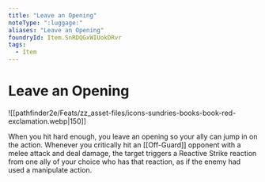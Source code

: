 ```yaml
---
title: "Leave an Opening"
noteType: ":luggage:"
aliases: "Leave an Opening"
foundryId: Item.SnRDQGxWIUokDRvr
tags:
  - Item
---
```


# Leave an Opening
![[pathfinder2e/Feats/zz_asset-files/icons-sundries-books-book-red-exclamation.webp|150]]

When you hit hard enough, you leave an opening so your ally can jump in on the action. Whenever you critically hit an [[Off-Guard]] opponent with a melee attack and deal damage, the target triggers a Reactive Strike reaction from one ally of your choice who has that reaction, as if the enemy had used a manipulate action.
